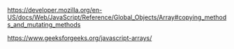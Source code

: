 https://developer.mozilla.org/en-US/docs/Web/JavaScript/Reference/Global_Objects/Array#copying_methods_and_mutating_methods

https://www.geeksforgeeks.org/javascript-arrays/